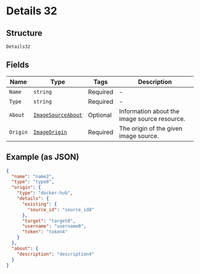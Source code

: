 
# Details 32

## Structure

`Details32`

## Fields

| Name | Type | Tags | Description |
|  --- | --- | --- | --- |
| `Name` | `string` | Required | - |
| `Type` | `string` | Required | - |
| `About` | [`ImageSourceAbout`](../../doc/models/image-source-about.md) | Optional | Information about the image source resource. |
| `Origin` | [`ImageOrigin`](../../doc/models/containers/image-origin.md) | Required | The origin of the given image source. |

## Example (as JSON)

```json
{
  "name": "name2",
  "type": "type8",
  "origin": {
    "type": "docker-hub",
    "details": {
      "existing": {
        "source_id": "source_id8"
      },
      "target": "target8",
      "username": "username0",
      "token": "token4"
    }
  },
  "about": {
    "description": "description4"
  }
}
```

